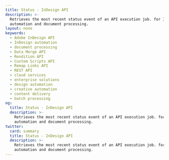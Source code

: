 ```yaml
---
title: Status - InDesign API
description: >-
  Retrieves the most recent status event of an API execution job. for InDesign
  automation and document processing.
layout: none
keywords:
  - Adobe InDesign API
  - InDesign automation
  - document processing
  - Data Merge API
  - Rendition API
  - Custom Scripts API
  - Remap Links API
  - REST API
  - cloud services
  - enterprise solutions
  - design automation
  - creative automation
  - content delivery
  - batch processing
og:
  title: Status - InDesign API
  description: >-
    Retrieves the most recent status event of an API execution job. for InDesign
    automation and document processing.
twitter:
  card: summary
  title: Status - InDesign API
  description: >-
    Retrieves the most recent status event of an API execution job. for InDesign
    automation and document processing.
---
```


<RedoclyAPIBlock src="/firefly-services/docs/indesign/statusapi.json" width="600px" disableSidebar hideTryItPanel scrollYOffset={64} generateCodeSamples="languages: [{lang: 'curl'}]" />
